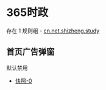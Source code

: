 # 365时政

存在 1 规则组 - [cn.net.shizheng.study](/src/apps/cn.net.shizheng.study.ts)

## 首页广告弹窗

默认禁用

- [快照-0](https://i.gkd.li/i/12708731)
